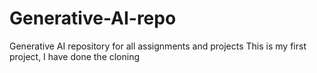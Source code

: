 # Generative-AI-repo
Generative AI repository for all assignments and projects
This is my first project, I have done the cloning
